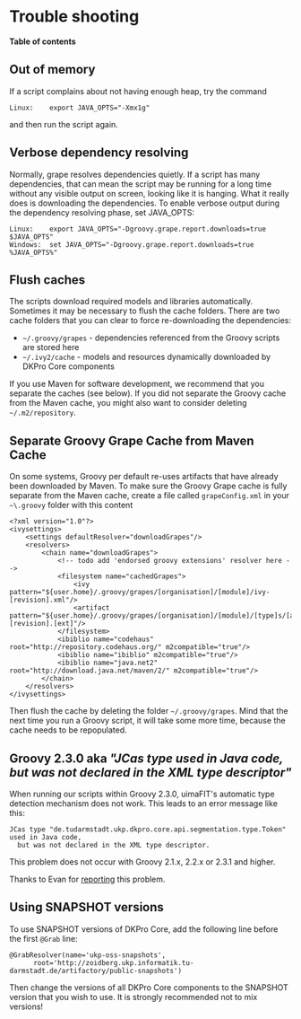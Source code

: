 <h1> Trouble shooting </h1>

**Table of contents**



## Out of memory ##

If a script complains about not having enough heap, try the command
```
Linux:    export JAVA_OPTS="-Xmx1g"
```

and then run the script again.

## Verbose dependency resolving ##

Normally, grape resolves dependencies quietly. If a script has many dependencies, that can mean the script may be running for a long time without any visible output on screen, looking like it is hanging. What it really does is downloading the dependencies. To enable verbose output during the dependency resolving phase, set JAVA\_OPTS:

```
Linux:    export JAVA_OPTS="-Dgroovy.grape.report.downloads=true $JAVA_OPTS"
Windows:  set JAVA_OPTS="-Dgroovy.grape.report.downloads=true %JAVA_OPTS%"
```

## Flush caches ##

The scripts download required models and libraries automatically. Sometimes it may be necessary to flush the cache folders. There are two cache folders that you can clear to force re-downloading the dependencies:

  * `~/.groovy/grapes` - dependencies referenced from the Groovy scripts are stored here
  * `~/.ivy2/cache` - models and resources dynamically downloaded by DKPro Core components

If you use Maven for software development, we recommend that you separate the caches (see below). If you did not separate the Groovy cache from the Maven cache, you might also want to consider deleting `~/.m2/repository`.

## Separate Groovy Grape Cache from Maven Cache ##

On some systems, Groovy per default re-uses artifacts that have already been downloaded by Maven. To make sure the Groovy Grape cache is fully separate from the Maven cache, create a file called `grapeConfig.xml` in your `~\.groovy` folder with this content

```
<?xml version="1.0"?>
<ivysettings>
    <settings defaultResolver="downloadGrapes"/>
    <resolvers>
        <chain name="downloadGrapes">
            <!-- todo add 'endorsed groovy extensions' resolver here -->
            <filesystem name="cachedGrapes">
                <ivy pattern="${user.home}/.groovy/grapes/[organisation]/[module]/ivy-[revision].xml"/>
                <artifact pattern="${user.home}/.groovy/grapes/[organisation]/[module]/[type]s/[artifact]-[revision].[ext]"/>
            </filesystem>
            <ibiblio name="codehaus" root="http://repository.codehaus.org/" m2compatible="true"/>
            <ibiblio name="ibiblio" m2compatible="true"/>
            <ibiblio name="java.net2" root="http://download.java.net/maven/2/" m2compatible="true"/>
        </chain>
    </resolvers>
</ivysettings>
```

Then flush the cache by deleting the folder `~/.groovy/grapes`. Mind that the next time you run a Groovy script, it will take some more time, because the cache needs to be repopulated.

## Groovy 2.3.0 aka _"JCas type used in Java code,  but was not declared in the XML type descriptor"_ ##

When running our scripts within Groovy 2.3.0, uimaFIT's automatic type detection mechanism does not work. This leads to an error message like this:

```
JCas type "de.tudarmstadt.ukp.dkpro.core.api.segmentation.type.Token" used in Java code,  
  but was not declared in the XML type descriptor.
```

This problem does not occur with Groovy 2.1.x, 2.2.x or 2.3.1 and higher.

Thanks to Evan for [reporting](http://stackoverflow.com/questions/23504261/dkpro-groovy-usage-and-installation-with-uima) this problem.

## Using SNAPSHOT versions ##

To use SNAPSHOT versions of DKPro Core, add the following line before the first `@Grab` line:

```
@GrabResolver(name='ukp-oss-snapshots',
      root='http://zoidberg.ukp.informatik.tu-darmstadt.de/artifactory/public-snapshots')
```

Then change the versions of all DKPro Core components to the SNAPSHOT version that you wish to use. It is strongly recommended not to mix versions!